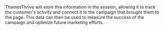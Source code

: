 ThamesThrive will store this information in the session, allowing it to track the customer's activity and connect it to the
campaign that brought them to the page. This data can then be used to measure the success of the campaign and optimize
future marketing efforts.
